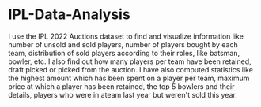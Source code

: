 # IPL-Data-Analysis
I use the IPL 2022 Auctions dataset to find and visualize information like number of unsold and sold players, number of players bought by each team, distribution of sold players according to their roles, like batsman, bowler, etc.
I also find out how many players per team have been retained, draft picked or picked from the auction.
I have also computed statistics like the highest amount which has been spent on a player per team, maximum price at which a player has been retained, the top 5 bowlers and their details, players who were in ateam last year but weren't sold this year.
